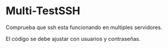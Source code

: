# Multi-TestSSH

Comprueba que ssh esta funcionando en multiples servidores.

El código se debe ajustar con usuarios y contraseñas.
